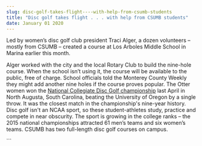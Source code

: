```yaml
---
slug: disc-golf-takes-flight----with-help-from-csumb-students
title: "Disc golf takes flight . . . with help from CSUMB students"
date: January 01 2020
---
```


 
<p>
  Led by women’s disc golf club president Traci Alger, a dozen volunteers –
  mostly from CSUMB – created a course at Los Arboles Middle School in Marina
  earlier this month.
</p>
<p>
  Alger worked with the city and the local Rotary Club to build the
  nine&#45;hole course. When the school isn’t using it, the course will be
  available to the public, free of charge. School officials told the Monterey
  County Weekly they might add another nine holes if the course proves popular.
  The Otter women won the
  <a href="https://csumb.edu/discgolf"
    >National Collegiate Disc Golf championship</a
  >
  last April in North Augusta, South Carolina, beating the University of Oregon
  by a single throw. It was the closest match in the championship's
  nine&#45;year history. Disc golf isn't an NCAA sport, so these
  student&#45;athletes study, practice and compete in near obscurity. The sport
  is growing in the college ranks – the 2015 national championships attracted 61
  men’s teams and six women’s teams. CSUMB has two full&#45;length disc golf
  courses on campus.
</p>
```
